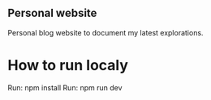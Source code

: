 ## Personal website

Personal blog website to document my latest explorations.

# How to run localy
Run: npm install
Run: npm run dev
